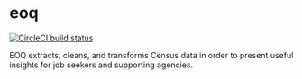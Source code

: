 # eoq

<!-- badges: start -->
[![CircleCI build status](https://circleci.com/gh/economic-opportunity/eoq.svg?style=svg)](https://circleci.com/gh/economic-opportunity/eoq)
<!-- badges: end -->

EOQ extracts, cleans, and transforms Census data in order to present useful insights for job seekers and supporting agencies.
